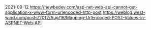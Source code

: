 2021-09-12
https://newbedev.com/asp-net-web-api-cannot-get-application-x-www-form-urlencoded-http-post
https://weblog.west-wind.com/posts/2012/Aug/16/Mapping-UrlEncoded-POST-Values-in-ASPNET-Web-API